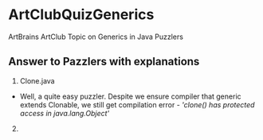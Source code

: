 # ArtClubQuizGenerics
ArtBrains ArtClub Topic on Generics in Java Puzzlers

## Answer to Pazzlers with explanations

1. Clone.java
* Well, a quite easy puzzler. Despite we ensure compiler that generic <T> extends Clonable, we still get compilation error - *'clone() has protected access in java.lang.Object'*

2. 
